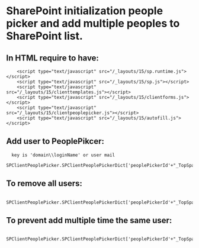 # SharePoint initialization people picker and add multiple peoples to SharePoint list.

## In HTML require to have:<br />
```
	<script type="text/javascript" src="/_layouts/15/sp.runtime.js"></script>
	<script type="text/javascript" src="/_layouts/15/sp.js"></script>
	<script type="text/javascript" src="/_layouts/15/clienttemplates.js"></script>
	<script type="text/javascript" src="/_layouts/15/clientforms.js"></script>
	<script type="text/javascript" src="/_layouts/15/clientpeoplepicker.js"></script>
	<script type="text/javascript" src="/_layouts/15/autofill.js"></script>
```

## Add user to PeoplePikcer:<br />
```
  key is 'domain\\loginName' or user mail
  SPClientPeoplePicker.SPClientPeoplePickerDict['peoplePickerId'+"_TopSpan"].AddUserKeys(key);
```
## To remove all users:<br />
```
  SPClientPeoplePicker.SPClientPeoplePickerDict['peoplePickerId'+"_TopSpan"].DeleteProcessedUser();
```
## To prevent add multiple time the same user:<br />
```
 SPClientPeoplePicker.SPClientPeoplePickerDict['peoplePickerId'+"_TopSpan"].DeleteProcessedUser();
 ```
